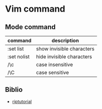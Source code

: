 # Vim command

## Mode command
|command|description|
|-------|-----------|
|:set list|show invisible characters|
|:set nolist|hide invisible characters|
|/<pattern>\c|case insensitive|
|/<pattern>\C|case sensitive|

## Biblio
- [riptutorial](https://riptutorial.com/vim/example/26471/invisible-characters)

